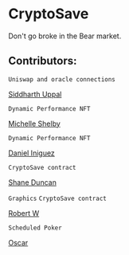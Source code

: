 # CryptoSave
Don't go broke in the Bear market.


## Contributors:

```Uniswap and oracle connections```

[Siddharth Uppal](https://github.com/Sidduppal)


```Dynamic Performance NFT```

[Michelle Shelby](Ivoryspren)


```Dynamic Performance NFT```

[Daniel Iniguez](danieliniguezv)


```CryptoSave contract```

[Shane Duncan](ShaneDuncan602)


```Graphics```
```CryptoSave contract```


[Robert W](gnimmel)




```Scheduled Poker```

[Oscar](Struka9)


